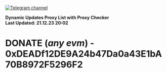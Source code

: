[![Telegram channel](https://img.shields.io/endpoint?url=https://runkit.io/damiankrawczyk/telegram-badge/branches/master?url=https://t.me/n4z4v0d)](https://t.me/n4z4v0d) 

**Dynamic Updates Proxy List with Proxy Checker**  
**Last Updated: 21.12.23 20:02**

# DONATE (_any evm_) - 0xDEADf12DE9A24b47Da0a43E1bA70B8972F5296F2
